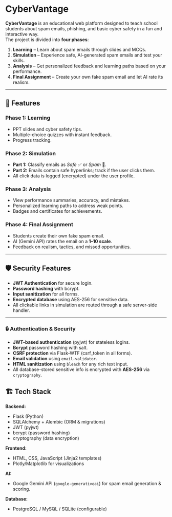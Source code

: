 # CyberVantage

**CyberVantage** is an educational web platform designed to teach school students about spam emails, phishing, and basic cyber safety in a fun and interactive way.  
The project is divided into **four phases**:  
1. **Learning** – Learn about spam emails through slides and MCQs.  
2. **Simulation** – Experience safe, AI-generated spam emails and test your skills.  
3. **Analysis** – Get personalized feedback and learning paths based on your performance.  
4. **Final Assignment** – Create your own fake spam email and let AI rate its realism.

---

## 🚀 Features

### **Phase 1: Learning**
- PPT slides and cyber safety tips.
- Multiple-choice quizzes with instant feedback.
- Progress tracking.

### **Phase 2: Simulation**
- **Part 1:** Classify emails as *Safe* ✅ or *Spam* 🚫.
- **Part 2:** Emails contain safe hyperlinks; track if the user clicks them.
- All click data is logged (encrypted) under the user profile.

### **Phase 3: Analysis**
- View performance summaries, accuracy, and mistakes.
- Personalized learning paths to address weak points.
- Badges and certificates for achievements.

### **Phase 4: Final Assignment**
- Students create their own fake spam email.
- AI (Gemini API) rates the email on a **1–10 scale**.
- Feedback on realism, tactics, and missed opportunities.

---

## 🛡 Security Features
- **JWT Authentication** for secure login.
- **Password hashing** with bcrypt.
- **Input sanitization** for all forms.
- **Encrypted database** using AES-256 for sensitive data.
- All clickable links in simulation are routed through a safe server-side handler.

---
### 🔒 Authentication & Security
- **JWT-based authentication** (pyjwt) for stateless logins.
- **Bcrypt** password hashing with salt.
- **CSRF protection** via Flask-WTF (csrf_token in all forms).
- **Email validation** using `email-validator`.
- **HTML sanitization** using `bleach` for any rich text input.
- All database-stored sensitive info is encrypted with **AES-256** via `cryptography`.



## 🏗 Tech Stack

**Backend:**
- Flask (Python)
- SQLAlchemy + Alembic (ORM & migrations)
- JWT (pyjwt)
- bcrypt (password hashing)
- cryptography (data encryption)

**Frontend:**
- HTML, CSS, JavaScript (Jinja2 templates)
- Plotly/Matplotlib for visualizations

**AI:**
- Google Gemini API (`google-generativeai`) for spam email generation & scoring.

**Database:**
- PostgreSQL / MySQL / SQLite (configurable)
